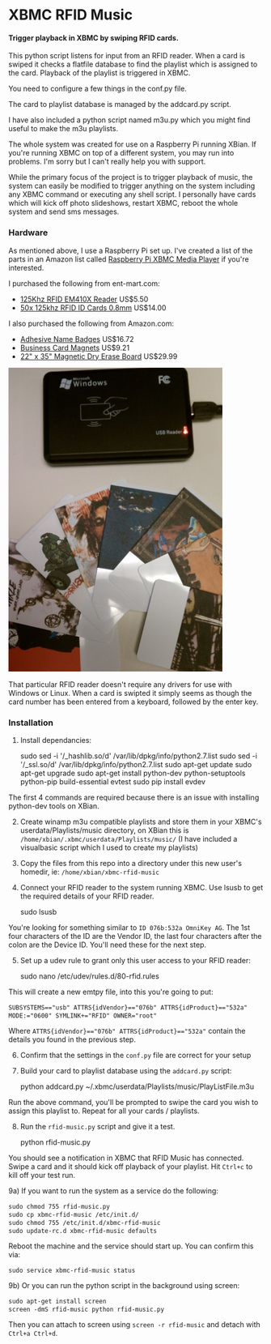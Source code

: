 XBMC RFID Music
===============

#### Trigger playback in XBMC by swiping RFID cards.

This python script listens for input from an RFID reader. When a card is swiped it checks a flatfile database to find the playlist which is assigned to the card. Playback of the playlist is triggered in XBMC.

You need to configure a few things in the conf.py file.

The card to playlist database is managed by the addcard.py script.

I have also included a python script named m3u.py which you might find useful to make the m3u playlists.

The whole system was created for use on a Raspberry Pi running XBian. If you're running XBMC on top of a different system, you may run into problems. I'm sorry but I can't really help you with support.

While the primary focus of the project is to trigger playback of music, the system can easily be modified to trigger anything on the system including any XBMC command or executing any shell script. I personally have cards which will kick off photo slideshows, restart XBMC, reboot the whole system and send sms messages.

### Hardware

As mentioned above, I use a Raspberry Pi set up. I've created a list of the parts in an Amazon list called [Raspberry Pi XBMC Media Player](http://www.amazon.com/Raspberry-Pi-XBMC-Media-Player/lm/R2B7HG8WFE2FON) if you're interested.

I purchased the following from ent-mart.com:

* [125Khz RFID EM410X Reader](http://www.ent-mart.com/catalog/product_info.php/cPath/49/products_id/108) US$5.50
* [50x 125khz RFID ID Cards 0.8mm](http://www.ent-mart.com/catalog/product_info.php/cPath/40_41_56/products_id/140) US$14.00

I also purchased the following from Amazon.com:

* [Adhesive Name Badges](http://www.amazon.com/gp/product/B00007LVCN/ref=oh_details_o00_s00_i00?ie=UTF8&psc=1) US$16.72
* [Business Card Magnets](http://www.amazon.com/gp/product/B002YNQ8OI/ref=oh_details_o00_s01_i00?ie=UTF8&psc=1) US$9.21
* [22" x 35" Magnetic Dry Erase Board](http://www.amazon.com/Board-Dudes-Decor-Magnetic-87060UN-4/dp/B001G60IT0) US$29.99

![hardware](rfid-music.jpg?raw=true)

That particular RFID reader doesn't require any drivers for use with Windows or Linux. When a card is swipted it simply seems as though the card number has been entered from a keyboard, followed by the enter key.

### Installation

1) Install dependancies:

    sudo sed -i '/_hashlib.so/d' /var/lib/dpkg/info/python2.7.list
    sudo sed -i '/_ssl.so/d' /var/lib/dpkg/info/python2.7.list
    sudo apt-get update
    sudo apt-get upgrade
    sudo apt-get install python-dev python-setuptools python-pip build-essential evtest
    sudo pip install evdev
    
The first 4 commands are required because there is an issue with installing python-dev tools on XBian.

2) Create winamp m3u compatible playlists and store them in your XBMC's userdata/Playlists/music directory, on XBian this is `/home/xbian/.xbmc/userdata/Playlists/music/` (I have included a visualbasic script which I used to create my playlists)

3) Copy the files from this repo into a directory under this new user's homedir, ie: `/home/xbian/xbmc-rfid-music`

4) Connect your RFID reader to the system running XBMC. Use lsusb to get the required details of your RFID reader.

    sudo lsusb

You're looking for something similar to `ID 076b:532a OmniKey AG`. The 1st four characters of the ID are the Vendor ID, the last four characters after the colon are the Device ID. You'll need these for the next step.

5) Set up a udev rule to grant only this user access to your RFID reader:

    sudo nano /etc/udev/rules.d/80-rfid.rules
    
This will create a new emtpy file, into this you're going to put:

    SUBSYSTEMS=="usb" ATTRS{idVendor}=="076b" ATTRS{idProduct}=="532a" MODE:="0600" SYMLINK+="RFID" OWNER="root"

Where `ATTRS{idVendor}=="076b" ATTRS{idProduct}=="532a"` contain the details you found in the previous step.

6) Confirm that the settings in the `conf.py` file are correct for your setup

7) Build your card to playlist database using the `addcard.py` script:

    python addcard.py ~/.xbmc/userdata/Playlists/music/PlayListFile.m3u

Run the above command, you'll be prompted to swipe the card you wish to assign this playlist to. Repeat for all your cards / playlists.

8) Run the `rfid-music.py` script and give it a test.

    python rfid-music.py

You should see a notification in XBMC that RFID Music has connected. Swipe a card and it should kick off playback of your playlist. Hit `Ctrl+c` to kill off your test run.
    
9a) If you want to run the system as a service do the following:

    sudo chmod 755 rfid-music.py
    sudo cp xbmc-rfid-music /etc/init.d/
    sudo chmod 755 /etc/init.d/xbmc-rfid-music
    sudo update-rc.d xbmc-rfid-music defaults

Reboot the machine and the service should start up. You can confirm this via:

    sudo service xbmc-rfid-music status

9b) Or you can run the python script in the background using screen:

    sudo apt-get install screen
    screen -dmS rfid-music python rfid-music.py

Then you can attach to screen using `screen -r rfid-music` and detach with `Ctrl+a Ctrl+d`.
